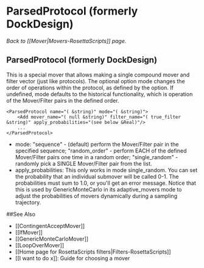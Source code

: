 # ParsedProtocol (formerly DockDesign)
*Back to [[Mover|Movers-RosettaScripts]] page.*
## ParsedProtocol (formerly DockDesign)

This is a special mover that allows making a single compound mover and filter vector (just like protocols). The optional option mode changes the order of operations within the protocol, as defined by the option. If undefined, mode defaults to the historical functionality, which is operation of the Mover/Filter pairs in the defined order.

```
<ParsedProtocol name="( &string)" mode="( &string)">
    <Add mover_name="( null &string)" filter_name="( true_filter &string)" apply_probabilities="(see below &Real)"/>
    ...
</ParsedProtocol>
```

-   mode: "sequence" - (default) perform the Mover/Filter pair in the specified sequence; "random\_order" - perform EACH of the defined Mover/Filter pairs one time in a random order; "single\_random" - randomly pick a SINGLE Mover/Filter pair from the list.
-   apply\_probabilities: This only works in mode single\_random. You can set the probability that an individual submover will be called 0-1. The probabilities must sum to 1.0, or you'll get an error message. Notice that this is used by GenericMonteCarlo in its adaptive\_movers mode to adjust the probabilities of movers dynamically during a sampling trajectory.

##See Also

* [[ContingentAcceptMover]]
* [[IfMover]]
* [[GenericMonteCarloMover]]
* [[LoopOverMover]]
* [[Home page for RosettaScripts filters|Filters-RosettaScripts]]
* [[I want to do x]]: Guide for choosing a mover
